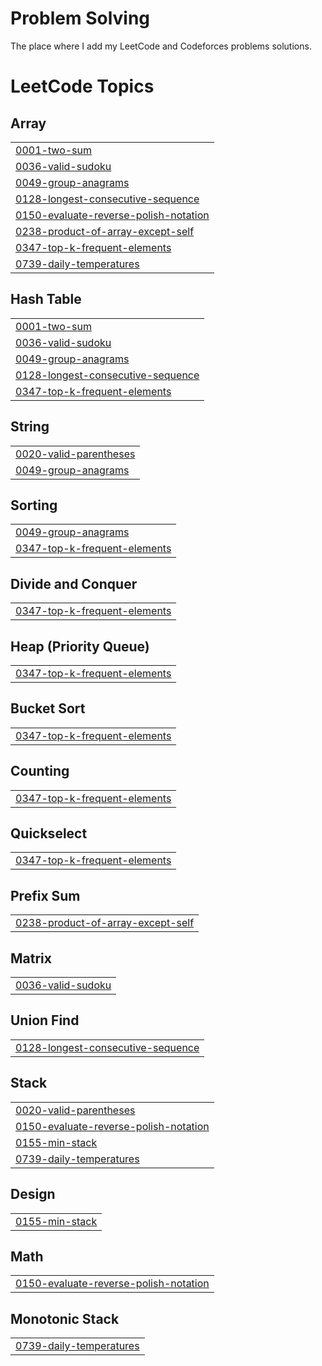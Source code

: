 # Problem Solving

The place where I add my LeetCode and Codeforces problems solutions.

<!---LeetCode Topics Start-->
# LeetCode Topics
## Array
|  |
| ------- |
| [0001-two-sum](https://github.com/MohamedEmary/problem-solving/tree/master/0001-two-sum) |
| [0036-valid-sudoku](https://github.com/MohamedEmary/problem-solving/tree/master/0036-valid-sudoku) |
| [0049-group-anagrams](https://github.com/MohamedEmary/problem-solving/tree/master/0049-group-anagrams) |
| [0128-longest-consecutive-sequence](https://github.com/MohamedEmary/problem-solving/tree/master/0128-longest-consecutive-sequence) |
| [0150-evaluate-reverse-polish-notation](https://github.com/MohamedEmary/problem-solving/tree/master/0150-evaluate-reverse-polish-notation) |
| [0238-product-of-array-except-self](https://github.com/MohamedEmary/problem-solving/tree/master/0238-product-of-array-except-self) |
| [0347-top-k-frequent-elements](https://github.com/MohamedEmary/problem-solving/tree/master/0347-top-k-frequent-elements) |
| [0739-daily-temperatures](https://github.com/MohamedEmary/problem-solving/tree/master/0739-daily-temperatures) |
## Hash Table
|  |
| ------- |
| [0001-two-sum](https://github.com/MohamedEmary/problem-solving/tree/master/0001-two-sum) |
| [0036-valid-sudoku](https://github.com/MohamedEmary/problem-solving/tree/master/0036-valid-sudoku) |
| [0049-group-anagrams](https://github.com/MohamedEmary/problem-solving/tree/master/0049-group-anagrams) |
| [0128-longest-consecutive-sequence](https://github.com/MohamedEmary/problem-solving/tree/master/0128-longest-consecutive-sequence) |
| [0347-top-k-frequent-elements](https://github.com/MohamedEmary/problem-solving/tree/master/0347-top-k-frequent-elements) |
## String
|  |
| ------- |
| [0020-valid-parentheses](https://github.com/MohamedEmary/problem-solving/tree/master/0020-valid-parentheses) |
| [0049-group-anagrams](https://github.com/MohamedEmary/problem-solving/tree/master/0049-group-anagrams) |
## Sorting
|  |
| ------- |
| [0049-group-anagrams](https://github.com/MohamedEmary/problem-solving/tree/master/0049-group-anagrams) |
| [0347-top-k-frequent-elements](https://github.com/MohamedEmary/problem-solving/tree/master/0347-top-k-frequent-elements) |
## Divide and Conquer
|  |
| ------- |
| [0347-top-k-frequent-elements](https://github.com/MohamedEmary/problem-solving/tree/master/0347-top-k-frequent-elements) |
## Heap (Priority Queue)
|  |
| ------- |
| [0347-top-k-frequent-elements](https://github.com/MohamedEmary/problem-solving/tree/master/0347-top-k-frequent-elements) |
## Bucket Sort
|  |
| ------- |
| [0347-top-k-frequent-elements](https://github.com/MohamedEmary/problem-solving/tree/master/0347-top-k-frequent-elements) |
## Counting
|  |
| ------- |
| [0347-top-k-frequent-elements](https://github.com/MohamedEmary/problem-solving/tree/master/0347-top-k-frequent-elements) |
## Quickselect
|  |
| ------- |
| [0347-top-k-frequent-elements](https://github.com/MohamedEmary/problem-solving/tree/master/0347-top-k-frequent-elements) |
## Prefix Sum
|  |
| ------- |
| [0238-product-of-array-except-self](https://github.com/MohamedEmary/problem-solving/tree/master/0238-product-of-array-except-self) |
## Matrix
|  |
| ------- |
| [0036-valid-sudoku](https://github.com/MohamedEmary/problem-solving/tree/master/0036-valid-sudoku) |
## Union Find
|  |
| ------- |
| [0128-longest-consecutive-sequence](https://github.com/MohamedEmary/problem-solving/tree/master/0128-longest-consecutive-sequence) |
## Stack
|  |
| ------- |
| [0020-valid-parentheses](https://github.com/MohamedEmary/problem-solving/tree/master/0020-valid-parentheses) |
| [0150-evaluate-reverse-polish-notation](https://github.com/MohamedEmary/problem-solving/tree/master/0150-evaluate-reverse-polish-notation) |
| [0155-min-stack](https://github.com/MohamedEmary/problem-solving/tree/master/0155-min-stack) |
| [0739-daily-temperatures](https://github.com/MohamedEmary/problem-solving/tree/master/0739-daily-temperatures) |
## Design
|  |
| ------- |
| [0155-min-stack](https://github.com/MohamedEmary/problem-solving/tree/master/0155-min-stack) |
## Math
|  |
| ------- |
| [0150-evaluate-reverse-polish-notation](https://github.com/MohamedEmary/problem-solving/tree/master/0150-evaluate-reverse-polish-notation) |
## Monotonic Stack
|  |
| ------- |
| [0739-daily-temperatures](https://github.com/MohamedEmary/problem-solving/tree/master/0739-daily-temperatures) |
<!---LeetCode Topics End-->